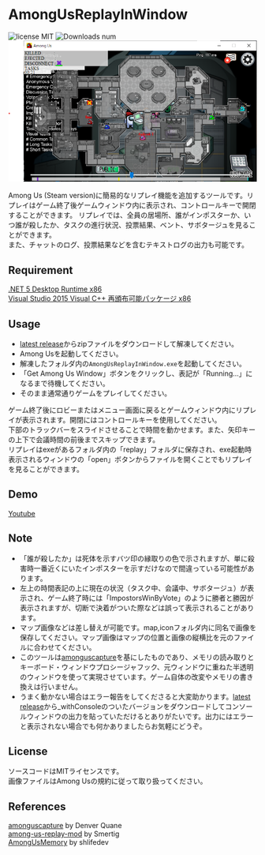 # AmongUsReplayInWindow
![license MIT](https://img.shields.io/badge/license-MIT-green)
![Downloads num](https://img.shields.io/github/downloads/sawa90/AmongUsReplayInWindow/total)  
![screenshot](https://github.com/sawa90/AmongUsReplayInWindow/blob/images/scrnshot3.png)

Among Us (Steam version)に簡易的なリプレイ機能を追加するツールです。リプレイはゲーム終了後ゲームウィンドウ内に表示され、コントロールキーで開閉することができます。
リプレイでは、全員の居場所、誰がインポスターか、いつ誰が殺したか、タスクの進行状況、投票結果、ベント、サボタージュを見ることができます。  
また、チャットのログ、投票結果などを含むテキストログの出力も可能です。

## Requirement
[.NET 5 Desktop Runtime x86](https://dotnet.microsoft.com/download/dotnet/thank-you/runtime-desktop-5.0.3-windows-x86-installer)  
[Visual Studio 2015 Visual C++ 再頒布可能パッケージ x86](https://www.microsoft.com/ja-jp/download/details.aspx?id=48145)  
## Usage
- [latest release](https://github.com/sawa90/AmongUsReplayInWindow/releases/latest)からzipファイルをダウンロードして解凍してください。
- Among Usを起動してください。
- 解凍したフォルダ内の`AmongUsReplayInWindow.exe`を起動してください。
- 「Get Among Us Window」ボタンをクリックし、表記が「Running...」になるまで待機してください。
- そのまま通常通りゲームをプレイしてください。

ゲーム終了後にロビーまたはメニュー画面に戻るとゲームウィンドウ内にリプレイが表示されます。開閉にはコントロールキーを使用してください。     
下部のトラックバーをスライドさせることで時間を動かせます。また、矢印キーの上下で会議時間の前後までスキップできます。  
リプレイはexeがあるフォルダ内の「replay」フォルダに保存され、exe起動時表示されるウィンドウの「open」ボタンからファイルを開くことでもリプレイを見ることができます。  

## Demo
[Youtube](https://youtu.be/qMS7B8juyDo)

## Note
- 「誰が殺したか」は死体を示すバツ印の縁取りの色で示されますが、単に殺害時一番近くにいたインポスターを示すだけなので間違っている可能性があります。
- 左上の時間表記の上に現在の状況（タスク中、会議中、サボタージュ）が表示され、ゲーム終了時には「ImpostorsWinByVote」のように勝者と勝因が表示されますが、切断で決着がついた際などは誤って表示されることがあります。
- マップ画像などは差し替えが可能です。map,iconフォルダ内に同名で画像を保存してください。マップ画像はマップの位置と画像の縦横比を元のファイルに合わせてください。
- このツールは[amonguscapture](https://github.com/automuteus/amonguscapture)を基にしたものであり、メモリの読み取りとキーボード・ウィンドウプロシージャフック、元ウィンドウに重ねた半透明のウィンドウを使って実現させています。ゲーム自体の改変やメモリの書き換えは行いません。
- うまく動かない場合はエラー報告をしてくださると大変助かります。[latest release](https://github.com/sawa90/AmongUsReplayInWindow/releases/latest)から_withConsoleのついたバージョンをダウンロードしてコンソールウィンドウの出力を貼っていただけるとありがたいです。出力にはエラーと表示されない場合でも何かありましたらお気軽にどうぞ。

## License
ソースコードはMITライセンスです。  
画像ファイルはAmong Usの規約に従って取り扱ってください。  

## References
[amonguscapture](https://github.com/automuteus/amonguscapture) by Denver Quane  
[among-us-replay-mod](https://github.com/Smertig/among-us-replay-mod) by Smertig  
[AmongUsMemory](https://github.com/shlifedev/AmongUsMemory) by shlifedev  
